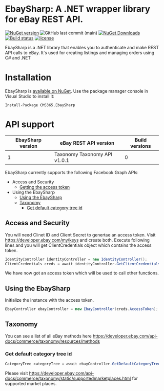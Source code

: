 # EbaySharp: A .NET wrapper library for eBay REST API.
[![NuGet version](https://img.shields.io/nuget/v/CMS365.EbaySharp.svg?maxAge=3600)](https://www.nuget.org/packages/CMS365.EbaySharp/)
![GitHub last commit (main)](https://img.shields.io/github/last-commit/CMS365-PTY-LTD/EbaySharp/main.svg?logo=github)
[![NuGet Downloads](https://img.shields.io/nuget/dt/CMS365.EbaySharp.svg?logo=nuget)](https://www.nuget.org/packages/CMS365.EbaySharp/)
[![Build status](https://img.shields.io/azure-devops/build/cms-365/EbaySharp/8.svg?logo=azuredevops)](https://cms-365.visualstudio.com/EbaySharp/_build?definitionId=8)
[![license](https://img.shields.io/github/license/CMS365/EbaySharp.svg?maxAge=3600)](https://github.com/CMS365-PTY-LTD/EbaySharp/blob/master/LICENSE.md)

EbaySharp is a .NET library that enables you to authenticate and make REST API calls to eBay. It's used for creating listings and managing orders using C# and .NET
# Installation
EbaySharp is [available on NuGet](https://www.nuget.org/packages/CMS365.EbaySharp/). Use the package manager
console in Visual Studio to install it:

```pwsh
Install-Package CMS365.EbaySharp
```
# API support

| EbaySharp version    | eBay REST API version            | Build versions     |
| -------------------- | -------------------------------- |--------------------|
| 1                    | Taxonomy Taxonomy API v1.0.1     | 0                  |

EbaySharp currently supports the following Facebook Graph APIs:

-   Access and Security
    -   [Getting the access token](#access-and-security)
-   Using the EbaySharp
    -   [Using the EbaySharp](#using-the-EbaySharp)
    -   [Taxonomy](#taxonomy)
        -   [Get default category tree id](#get-default-category-tree-id)

## Access and Security
You will need Clinet ID and Client Secret to genertae an access token. Visit https://developer.ebay.com/my/keys and create both.
Execute following lines and you will get ClientCredentials object which contains the access token.
```C#
IdentityController identityController = new IdentityController();
ClientCredentials creds = await identityController.GetClientCredentials(YOUR CLINET ID, YOUR CLIENT SECRET);
```
We have now got an access token which will be used to call other functions.

## Using the EbaySharp
 Initialize the instance with the access token.
```C#
EbayController ebayController = new EbayController(creds.AccessToken);
```

## Taxonomy
You can see a list of all eBay methods here https://developer.ebay.com/api-docs/commerce/taxonomy/resources/methods
### Get default category tree id
```C#
CategoryTree categoryTree = await ebayController.GetDefaultCategoryTreeId([marketplace_id]);
```
Please visit https://developer.ebay.com/api-docs/commerce/taxonomy/static/supportedmarketplaces.html for supported market places.